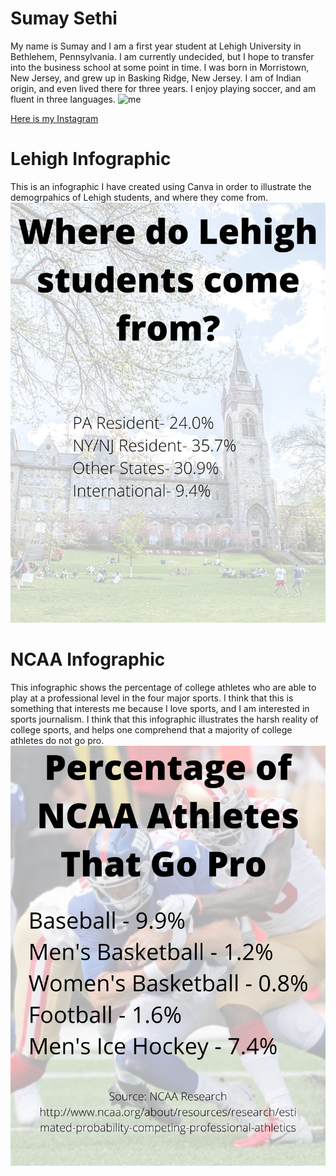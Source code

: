 # Sumay Sethi
  My name is Sumay and I am a first year student at Lehigh University in Bethlehem, Pennsylvania. I am currently undecided, but I hope to transfer into the business school at some point in time. 
  I was born in Morristown, New Jersey, and grew up in Basking Ridge, New Jersey. I am of Indian origin, and even lived there for three years. I enjoy playing soccer, and am fluent in three languages.
![me](https://images-na.ssl-images-amazon.com/images/I/61Jigwd1kKL._AC_SX425_.jpg)

[Here is my Instagram](https://www.instagram.com/sumaysethi/)

# Lehigh Infographic
  This is an infographic I have created using Canva in order to illustrate the demogrpahics of Lehigh students, and where they come from.
![me](https://github.com/sumaysethi/sumaysethi.github.io/blob/master/Student%20Enrollment%20at%20Lehigh.png?raw=true)

# NCAA Infographic
  This infographic shows the percentage of college athletes who are able to play at a professional level in the four major sports. I think that this is something that interests me because I love sports, and I am interested in sports journalism. I think that this infographic illustrates the harsh reality of college sports, and helps one comprehend that a majority of college athletes do not go pro.
![me](https://github.com/sumaysethi/sumaysethi.github.io/blob/master/Sports.png?raw=true)

